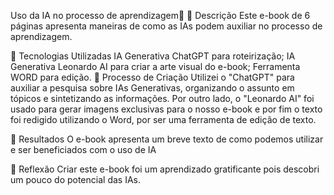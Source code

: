 Uso da IA no processo de aprendizagem🌌
📒 Descrição
Este e-book de 6 páginas apresenta maneiras de como as IAs podem auxiliar no processo de aprendizagem.

🤖 Tecnologias Utilizadas
IA Generativa ChatGPT para roteirização;
IA Generativa Leonardo AI para criar a arte visual do e-book;
Ferramenta WORD para edição.
🧐 Processo de Criação
Utilizei o "ChatGPT" para auxiliar a pesquisa sobre IAs Generativas, organizando o assunto em tópicos e sintetizando as informações. Por outro lado, o "Leonardo AI" foi usado para gerar imagens exclusivas para o nosso e-book e por fim o texto foi redigido utilizando o Word, por ser uma ferramenta de edição de texto.

🚀 Resultados
O e-book apresenta um breve texto de como podemos utilizar e ser beneficiados com o uso de IA

💭 Reflexão
Criar este e-book foi um aprendizado gratificante pois descobri um pouco do potencial das IAs.
